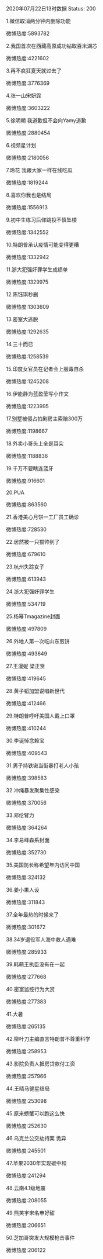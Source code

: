 2020年07月22日13时数据
Status: 200

1.微信取消两分钟内删除功能

微博热度:5893782

2.我国首次在西藏高原成功钻取百米湖芯

微博热度:4221602

3.再不疯狂夏天就过去了

微博热度:3776369

4.张一山宋妍霏

微博热度:3603222

5.徐明朝 我道歉但不会向Yamy道歉

微博热度:2880454

6.视频星计划

微博热度:2180056

7.玲花 我跟大家一样在线吃瓜

微博热度:1819244

8.喜欢你我也是结局

微博热度:1556913

9.初中生练习后仰跳投不慎坠楼

微博热度:1342552

10.特朗普承认疫情可能变得更糟

微博热度:1332942

11.浙大犯强奸罪学生成绩单

微博热度:1329975

12.陈钰琪秒删

微博热度:1303609

13.密室大逃脱

微博热度:1292635

14.三十而已

微博热度:1258539

15.印度女官员在记者会上服毒自杀

微博热度:1245208

16.伊能静为蓝盈莹写小作文

微博热度:1223995

17.别墅被侵占拍剧房主索赔300万

微博热度:1198667

18.外卖小哥头上全是耳朵

微博热度:1188836

19.千万不要瞎连蓝牙

微博热度:916601

20.PUA

微博热度:863560

21.香港美心月饼一工厂员工确诊

微博热度:728530

22.居然被一只猫帅到了

微博热度:679610

23.杭州失踪女子

微博热度:613943

24.浙大犯强奸罪学生

微博热度:534719

25.杨幂Tmagazine封面

微博热度:497809

26.外地人第一次吃山东煎饼

微博热度:493649

27.王漫妮 梁正贤

微博热度:419645

28.黄子韬加盟说唱新世代

微博热度:412466

29.特朗普呼吁美国人戴上口罩

微博热度:410244

30.李诞悼念赖宝

微博热度:409543

31.男子持铁锹当街暴打老人小孩

微博热度:398583

32.冲绳暴发聚集性感染

微博热度:370056

33.邓伦臂力

微博热度:364264

34.李易峰森系封面

微博热度:352730

35.美国防长称希望年内访问中国

微博热度:324132

36.姜小果人设

微博热度:311843

37.全年最热的时候来了

微博热度:301672

38.34岁退役军人海中救人遇难

微博热度:285933

39.韩萌王执臣没有在一起

微博热度:277668

40.密室监控行为大赏

微博热度:277383

41.大暑

微博热度:265135

42.柳叶刀主编直言特朗普不尊重科学

微博热度:258953

43.影院负责人抵房贷款付工资

微博热度:257966

44.王晴马健星结局

微博热度:253098

45.原来螃蟹可以跑这么快

微博热度:252630

46.乌克兰公交劫持案 诡异

微博热度:245501

47.苹果2030年实现碳中和

微博热度:241294

48.云南4.1级地震

微博热度:208055

49.熊笑宇宋名申好甜

微博热度:206651

50.芝加哥突发大规模枪击事件

微博热度:206122

